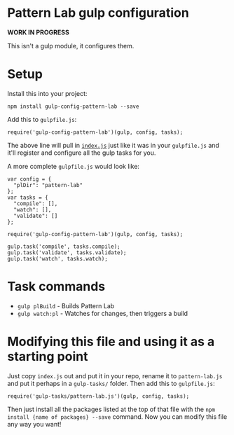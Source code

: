 # Pattern Lab gulp configuration

**WORK IN PROGRESS**

This isn't a gulp module, it configures them.

# Setup

Install this into your project:

    npm install gulp-config-pattern-lab --save

Add this to `gulpfile.js`:

    require('gulp-config-pattern-lab')(gulp, config, tasks);

The above line will pull in [`index.js`](https://github.com/EvanLovely/gulp-config-pattern-lab/blob/master/index.js) just like it was in your `gulpfile.js` and it'll register and configure all the gulp tasks for you. 

A more complete `gulpfile.js` would look like:

    var config = {
      "plDir": "pattern-lab"
    };
    var tasks = {
      "compile": [],
      "watch": [],
      "validate": []
    };
    
    require('gulp-config-pattern-lab')(gulp, config, tasks);
    
    gulp.task('compile', tasks.compile);
    gulp.task('validate', tasks.validate);
    gulp.task('watch', tasks.watch);

# Task commands

- `gulp plBuild` - Builds Pattern Lab
- `gulp watch:pl` - Watches for changes, then triggers a build 

# Modifying this file and using it as a starting point

Just copy `index.js` out and put it in your repo, rename it to `pattern-lab.js` and put it perhaps in a `gulp-tasks/` folder. Then add this to `gulpfile.js`:

    require('gulp-tasks/pattern-lab.js')(gulp, config, tasks);

Then just install all the packages listed at the top of that file with the `npm install {name of packages} --save` command. Now you can modify this file any way you want!
